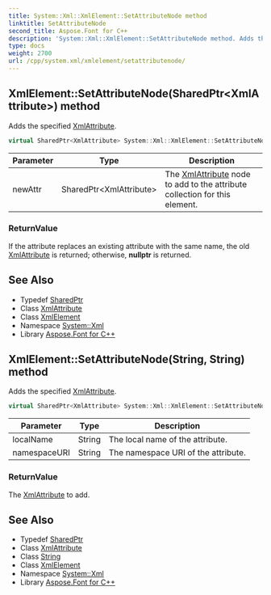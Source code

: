 ```yaml
---
title: System::Xml::XmlElement::SetAttributeNode method
linktitle: SetAttributeNode
second_title: Aspose.Font for C++
description: 'System::Xml::XmlElement::SetAttributeNode method. Adds the specified XmlAttribute in C++.'
type: docs
weight: 2700
url: /cpp/system.xml/xmlelement/setattributenode/
---
```

## XmlElement::SetAttributeNode(SharedPtr\<XmlAttribute\>) method


Adds the specified [XmlAttribute](../../xmlattribute/).

```cpp
virtual SharedPtr<XmlAttribute> System::Xml::XmlElement::SetAttributeNode(SharedPtr<XmlAttribute> newAttr)
```


| Parameter | Type | Description |
| --- | --- | --- |
| newAttr | SharedPtr\<XmlAttribute\> | The [XmlAttribute](../../xmlattribute/) node to add to the attribute collection for this element. |

### ReturnValue

If the attribute replaces an existing attribute with the same name, the old [XmlAttribute](../../xmlattribute/) is returned; otherwise, **nullptr** is returned.

## See Also

* Typedef [SharedPtr](../../../system/sharedptr/)
* Class [XmlAttribute](../../xmlattribute/)
* Class [XmlElement](../)
* Namespace [System::Xml](../../)
* Library [Aspose.Font for C++](../../../)
## XmlElement::SetAttributeNode(String, String) method


Adds the specified [XmlAttribute](../../xmlattribute/).

```cpp
virtual SharedPtr<XmlAttribute> System::Xml::XmlElement::SetAttributeNode(String localName, String namespaceURI)
```


| Parameter | Type | Description |
| --- | --- | --- |
| localName | String | The local name of the attribute. |
| namespaceURI | String | The namespace URI of the attribute. |

### ReturnValue

The [XmlAttribute](../../xmlattribute/) to add.

## See Also

* Typedef [SharedPtr](../../../system/sharedptr/)
* Class [XmlAttribute](../../xmlattribute/)
* Class [String](../../../system/string/)
* Class [XmlElement](../)
* Namespace [System::Xml](../../)
* Library [Aspose.Font for C++](../../../)
